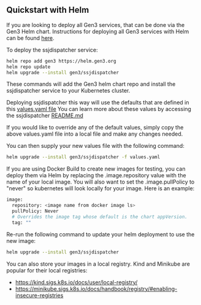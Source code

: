 ## Quickstart with Helm

If you are looking to deploy all Gen3 services, that can be done via the Gen3 Helm chart. 
Instructions for deploying all Gen3 services with Helm can be found [here](https://github.com/uc-cdis/gen3-helm#readme).

To deploy the ssjdispatcher service:
```bash
helm repo add gen3 https://helm.gen3.org
helm repo update
helm upgrade --install gen3/ssjdispatcher
```
These commands will add the Gen3 helm chart repo and install the ssjdispatcher service to your Kubernetes cluster. 

Deploying ssjdispatcher this way will use the defaults that are defined in this [values.yaml file](https://github.com/uc-cdis/gen3-helm/blob/master/helm/ssjdispatcher/values.yaml)
You can learn more about these values by accessing the ssjdispatcher [README.md](https://github.com/uc-cdis/gen3-helm/blob/master/helm/ssjdispatcher/README.md)

If you would like to override any of the default values, simply copy the above values.yaml file into a local file and make any changes needed. 

You can then supply your new values file with the following command: 
```bash
helm upgrade --install gen3/ssjdispatcher -f values.yaml
```

If you are using Docker Build to create new images for testing, you can deploy them via Helm by replacing the .image.repository value with the name of your local image. 
You will also want to set the .image.pullPolicy to "never" so kubernetes will look locally for your image. 
Here is an example:
```bash
image:
  repository: <image name from docker image ls>
  pullPolicy: Never
  # Overrides the image tag whose default is the chart appVersion.
  tag: ""
```

Re-run the following command to update your helm deployment to use the new image: 
```bash
helm upgrade --install gen3/ssjdispatcher
```

You can also store your images in a local registry. Kind and Minikube are popular for their local registries:
- https://kind.sigs.k8s.io/docs/user/local-registry/
- https://minikube.sigs.k8s.io/docs/handbook/registry/#enabling-insecure-registries